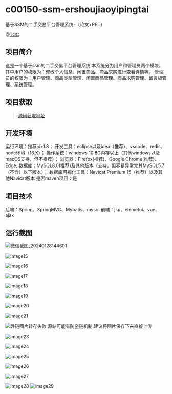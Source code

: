 # c00150-ssm-ershoujiaoyipingtai
基于SSM的二手交易平台管理系统-（论文+PPT）

@[TOC](基于SSM的二手交易平台管理系统-（论文+PPT）)

## 项目简介
这是一个基于ssm的二手交易平台管理系统
本系统分为用户和管理员两个模块。
其中用户的权限为：修改个人信息、闲置商品、商品求购进行查看详情等。
管理员的权限为：用户管理、商品类型管理、闲置商品管理、商品求购管理、留言板管理、系统管理。


## 项目获取
> [源码获取地址](http://www.manoncode.cn/details?id=150)

 
## 开发环境

运行环境：推荐jdk1.8；
开发工具：eclipse以及idea（推荐）、vscode、redis、node环境（16.X）；
操作系统：windows 10 8G内存以上（其他windows以及macOS支持，但不推荐）；
浏览器：Firefox(推荐)、Google Chrome(推荐)、Edge;
数据库：MySQL8.0(推荐)及其他版本（支持，但容易异常尤其MySQL5.7（不含）以下版本）；
数据库可视化工具：Navicat Premium 15（推荐）以及其他Navicat版本
是否maven项目：是


## 项目技术
 
后端：Spring、SpringMVC、Mybatis、mysql
前端：jsp、elemetui、vue、ajax
## 运行截图

![微信截图_20240128144601](https://img-blog.csdnimg.cn/img_convert/c2dbffa6961100544badc7bf524ea8e6.png)









![image15](https://img-blog.csdnimg.cn/img_convert/51b8563e326ae405ad30239cd59145c7.png)


![image16](https://img-blog.csdnimg.cn/img_convert/9a9a81a5082c93a0c0a07ad0ac7e4639.png)



![image17](https://img-blog.csdnimg.cn/img_convert/5a57213491186ebf44f80f6eb92cc1b7.png)


![image18](https://img-blog.csdnimg.cn/img_convert/8c93c34f0880ed0126a737b96b7f6980.png)


![image19](https://img-blog.csdnimg.cn/img_convert/cfc221f4bee3a745ac1179cd69e3fce5.png)



![image20](https://img-blog.csdnimg.cn/img_convert/615adf4f14e4c9bdd1b8df280cec87df.png)


![image21](https://img-blog.csdnimg.cn/img_convert/c32312ffe495ab21bde04ac87fd4696a.png)


![外链图片转存失败,源站可能有防盗链机制,建议将图片保存下来直接上传](https://img-home.csdnimg.cn/images/20230724024159.png?origin_url=http%3A%2F%2Fmanoncode.cn%2Fsyshop%2Fprofile%2Fupload%2F2024%2F01%2F28%2F20240128144512A129.png&pos_id=img-YXvuaAIb-1706433441691)


![image23](https://img-blog.csdnimg.cn/img_convert/675fb9b0836c656d55f91463402e8074.png)


![image24](https://img-blog.csdnimg.cn/img_convert/3b3e02555a3ea957dc88cdf63dce52a8.png)


![image25](https://img-blog.csdnimg.cn/img_convert/f722f9fe61cc110a69e6641e7cb08567.png)



![image26](https://img-blog.csdnimg.cn/img_convert/feffd381397434c8552c052249642755.png)


![image27](https://img-blog.csdnimg.cn/img_convert/fc7812cd14280f8ea829297b19c4b5f8.png)

![image28](https://img-blog.csdnimg.cn/img_convert/3a3ed38d2d326ab56673bf181f764456.png)
![image29](https://img-blog.csdnimg.cn/img_convert/58889542f2c83fcdfbaa6d6fc9332470.png)







